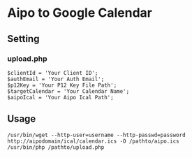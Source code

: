 # Aipo to Google Calendar

## Setting

### upload.php

```
$clientId = 'Your Client ID'; 
$authEmail = 'Your Auth Email';
$p12Key = 'Your P12 Key File Path';
$targetCalendar = 'Your Calendar Name';
$aipoIcal = 'Your Aipo Ical Path';
```

## Usage

```
/usr/bin/wget --http-user=username --http-passwd=password http://aipodomain/ical/calendar.ics -O /pathto/aipo.ics
/usr/bin/php /pathto/upload.php
```

